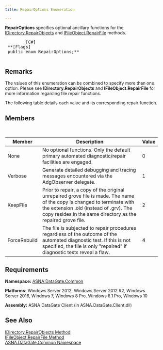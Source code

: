 ```yaml
---
title: RepairOptions Enumeration

---
```


<span> **RepairOptions** </span> specifies optional ancillary functions for the [ IDirectory.RepairObjects](idirectory-class-repair-objects-method.html) and [ IFileObject.RepairFile](ifile-object-class-repair-file-method.html) methods. 
<pre class="prettyprint">
        <span class="lang">[C#]</span>
 **[Flags]<br /> public enum RepairOptions;** 
      </pre>


## Remarks

The values of this enumeration can be combined to specify more than one option. Please see **IDirectory.RepairObjects** and **IFileObject.RepairFile** for more information regarding file repair functions. 

The following table details each value and its corresponding repair function. 
## Members

<br />



| Member | Description | Value |
| ---- | ---- | ---- |
| None | No optional functions.  Only the default primary automated  											diagnostic/repair facilities are engaged. | 0 |
| Verbose | Generate detailed debugging and tracing messages encountered via the AdgObserver delegate. | 1 |
| KeepFile | Prior to repair, a copy of the original unrepaired grove file is made. The name of the copy is changed to terminate with the extension .old (instead of .grv). The copy resides in the same directory as the repaired grove file. | 2 |
| ForceRebuild | The file is subjected to repair procedures regardless of the outcome of the automated diagnostic test. If this is not specified, the file is only "repaired" if diagnostic tests reveal a flaw. | 4 |



## Requirements

**Namespace:** [ASNA.DataGate.Common](datagate-common-namespace.html) 

**Platforms:** Windows Server 2012, Windows Server 2012 R2, Windows Server 2016, Windows 7, Windows 8 Pro, Windows 8.1 Pro, Windows 10

**Assembly:** ASNA DataGate Client (in ASNA.DataGate.Client.dll)
## See Also


[IDirectory.RepairObjects Method](idirectory-class-repair-objects-method.html)
        <br />
[IFileObject.RepairFile Method](ifile-object-class-repair-file-method.html)
        <br />
[ASNA.DataGate.Common Namespace](datagate-common-namespace.html)

